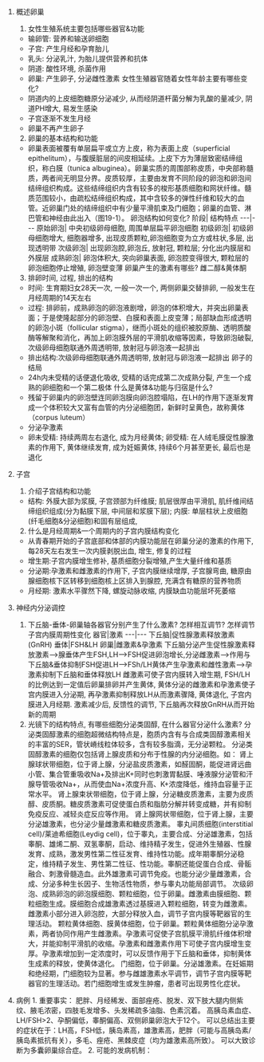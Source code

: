 1. 概述卵巢
   1. 女性生殖系统主要包括哪些器官&功能
   - 输卵管: 营养和输送卵细胞
   - 子宫: 产生月经和孕育胎儿
   - 乳头: 分泌乳汁, 为胎儿提供营养和抗体
   - 阴道: 酸性环境, 杀菌作用
   - 卵巢: 产生卵子, 分泌雌性激素
    女性生殖器官随着女性年龄主要有哪些变化?
    - 阴道内的上皮细胞糖原分泌减少, 从而经阴道杆菌分解为乳酸的量减少, 阴道PH增大, 易发生感染
    - 子宫逐渐不发生月经
    - 卵巢不再产生卵子
    2. 卵巢的基本结构和功能
    - 卵巢表面被覆有单层扁平或立方上皮，称为表面上皮（superficial epithelitum），与腹膜脏层的间皮相延续。上皮下方为薄层致密结缔组织，称白膜（tunica albuginea）。卵巢实质的周围部称皮质，中央部称髓质，两者间无明显分界。皮质较厚，主要由发育不同阶段的卵泡和卵泡间结缔组织构成。这些结缔组织内含有较多的梭形基质细胞和网状纤维。髓质范围较小，由疏松结缔组织构成，其中含较多的弹性纤维和较大的血管。近卵巢门处的结缔组织中有少量平滑肌束及门细胞；卵巢的血管、淋巴管和神经由此出入（图19-1）。
    卵泡结构如何变化?
    阶段| 结构特点
    ---|---
    原始卵泡| 中央初级卵母细胞, 周围单层扁平卵泡细胞
    初级卵泡| 初级卵母细胞增大, 细胞器增多, 出现皮质颗粒,卵泡细胞变为立方或柱状,多层, 出现透明带
    次级卵泡| 出现卵泡腔,卵泡丘, 放射冠, 颗粒层; 分化出内膜层和外膜层
    成熟卵泡| 卵泡体积大, 突向卵巢表面, 卵泡腔变得很大, 颗粒层的卵泡细胞停止增殖, 卵泡壁变薄
    卵巢产生的激素有哪些?
    雌二醇&黄体酮
    3. 排卵时间, 过程, 排出的结构
    - 时间: 生育期妇女28天一次, 一般一次一个, 两侧卵巢交替排卵, 一般发生在月经周期的14天左右
    - 过程: 排卵前，成熟卵泡的卵泡液剧增，卵泡的体积增大，并突出卵巢表面；于是使隆起部分的卵泡壁、白膜和表面上皮变薄；局部缺血形成透明的卵泡小斑（follicular stigma），继而小斑处的组织被胶原酶、透明质酸酶等解聚和消化，再加上卵泡膜外层的平滑肌收缩等因素，导致卵泡破裂, 次级卵母细胞联通外周透明带, 放射冠与卵泡液一起排出
    - 排出结构:次级卵母细胞联通外周透明带, 放射冠与卵泡液一起排出
    卵子的结局
    - 24h内未受精的话便退化吸收, 受精的话完成第二次成熟分裂, 产生一个成熟的卵细胞和一个第二极体
    什么是黄体&功能与归宿是什么?
    - 残留于卵巢内的卵泡壁连同卵泡膜向卵泡腔塌陷，在LH的作用下逐渐发育成一个体积较大又富有血管的内分泌细胞团，新鲜时呈黄色，故称黄体（corpus luteum）
    - 分泌孕激素
    - 卵未受精: 持续两周左右退化, 成为月经黄体; 卵受精: 在人绒毛膜促性腺激素的作用下, 黄体继续发育, 成为妊娠黄体, 持续6个月甚至更长, 最后也是退化

2. 子宫
   1. 介绍子宫结构和功能
   - 结构: 外膜大部为浆膜, 子宫颈部为纤维膜; 肌层很厚由平滑肌, 肌纤维间结缔组织组成(分为黏膜下层, 中间层和浆膜下层); 内膜: 单层柱状上皮细胞(纤毛细胞&分泌细胞)和固有层组成,
   2. 什么是月经周期&一个周期内的子宫内膜结构变化
   - 从青春期开始的子宫底部和体部的内膜功能层在卵巢分泌的激素的作用下, 每28天左右发生一次内膜剥脱出血, 增生, 修复的过程
   - 增生期:子宫内膜增生修补, 基质细胞分裂增殖,产生大量纤维和基质
   - 分泌期:孕激素和雌激素的作用下, 子宫内膜继续增厚, 子宫腺弯曲, 糖原由腺细胞核下区转移到细胞核上区排入到腺腔, 充满含有糖原的营养物质
   - 月经期: 激素水平骤然下降, 螺旋动脉收缩, 内膜缺血功能层坏死萎缩

3. 神经内分泌调控
   1. 下丘脑-垂体-卵巢轴各器官分别产生了什么激素? 怎样相互调节? 怎样调节子宫内膜周期性变化
   器官|激素
   ---|---
   下丘脑|促性腺激素释放激素(GnRH)
   垂体|FSH&LH
   卵巢|雌激素&孕激素
   下丘脑分泌产生促性腺激素释放激素-->腺垂体产生FSH,LH-->FSH促进卵泡增长,分泌雌激素-->作用与下丘脑&垂体抑制FSH促进LH-->FSh/LH黄体产生孕激素和雌性激素-->孕激素抑制下丘脑和垂体释放LH
   雌激素可使子宫内膜转入增生期, FSH/LH的比例达到一定值后卵巢排卵并产生黄体, 黄体分泌的雌激素和孕激素使子宫内膜进入分泌期, 再孕激素抑制释放LH从而激素骤降, 黄体退化, 子宫内膜进入月经期. 激素减少后, 反馈性的调节, 下丘脑再次释放GnRH从而开始新的周期
   2. 光镜下的结构特点, 有哪些细胞分泌类固醇, 在什么器官分泌什么激素?
   分泌类固醇激素的细胞超微结构特点是，胞质内含有与合成类固醇激素相关的丰富的SER，管状嵴线粒体较多，含有较多脂滴，无分泌颗粒。
        分泌类固醇激素的细胞仅包括肾上腺皮质和分布于性腺的内分泌细胞。如：
		肾上腺球状带细胞，位于肾上腺，分泌盐皮质激素，如醛固酮，能促进肾远曲小管、集合管重吸收Na+及排出K+同时也刺激胃黏膜、唾液腺分泌管和汗腺导管吸收Na+，从而使血Na+浓度升高、K+浓度降低，维持血容量于正常水平。
		肾上腺束状带细胞，位于肾上腺，分泌糖皮质激素，主要为皮质醇、皮质酮。糖皮质激素可促使蛋白质和脂肪分解并转变成糖，并有抑制免疫反应、减轻炎症反应等作用。
		肾上腺网状带细胞，位于肾上腺，主要分泌雄激素，也分泌少量雌激素和糖皮质激素。
		睾丸间质细胞(interstitial cell)/莱迪希细胞(Leydig cell)，位于睾丸，主要合成、分泌雄激素，包括睾酮、雄烯二酮、双氢睾酮，启动、维持精子发生，促进外生殖器、性腺发育、成熟，激发男性第二性征发育、维持性功能。成年期睾酮分泌稳定，维持精子发生、男性第二性征、性功能。睾酮还能促蛋白合成、骨骺融合、刺激骨髓造血。此外雄激素可调节免疫。也能分泌少量雌激素，合成、分泌多种生长因子、生物活性物质，参与睾丸功能局部调节。
		次级卵泡、成熟卵泡的卵泡膜细胞、颗粒细胞，位于卵巢。雌激素由膜细胞、颗粒细胞生成。膜细胞合成雄激素透过基膜进入颗粒细胞，转变为雌激素。雌激素小部分进入卵泡腔，大部分释放入血，调节子宫内膜等靶器官的生理活动。
		颗粒黄体细胞、膜黄体细胞，位于卵巢。颗粒黄体细胞分泌孕激素，两者协同作用产生雌激素。孕激素可促使子宫肌膜平滑肌纤维体积增大，并能抑制平滑肌的收缩。孕激素和雌激素作用下可使子宫内膜增生变厚。孕激素增加到一定浓度时，可以反馈作用于下丘脑和垂体，抑制黄体生成素的释放，使黄体退化。
		门细胞，位于卵巢。分泌雄激素。在妊娠期和绝经期，门细胞较为显著。参与雌雄激素水平调节，调节子宫内膜等靶器官的生理活动。若门细胞增生或发生肿瘤，患者可出现男性化症状。
3. 病例
   1.
			重要事实：	肥胖、月经稀发、面部痤疮、脱发、双下肢大腿内侧紫纹、腋毛浓密，四肢毛发增多、头发稀疏多油脂、色素沉着。
						高胰岛素血症、LH/FSH>2、孕酮偏低，睾酮偏高、双侧卵巢卵泡大于12个。
						可以总结出主要的症状在于：LH高，FSH低，胰岛素高，雄激素高，肥胖（可能与高胰岛素/胰岛素抵抗有关），多毛、痤疮、黑棘皮症（均为雄激素高所致）。
						可以大致诊断为多囊卵巢综合症。
		2.
			可能的发病机制：
 

